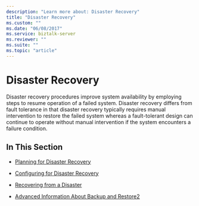 ```yaml
---
description: "Learn more about: Disaster Recovery"
title: "Disaster Recovery"
ms.custom: ""
ms.date: "06/08/2017"
ms.service: biztalk-server
ms.reviewer: ""
ms.suite: ""
ms.topic: "article"
---
```

# Disaster Recovery
Disaster recovery procedures improve system availability by employing steps to resume operation of a failed system. Disaster recovery differs from fault tolerance in that disaster recovery typically requires manual intervention to restore the failed system whereas a fault-tolerant design can continue to operate without manual intervention if the system encounters a failure condition.  
  
## In This Section  
  
-   [Planning for Disaster Recovery](../technical-guides/planning-for-disaster-recovery.md)  
  
-   [Configuring for Disaster Recovery](../technical-guides/configuring-for-disaster-recovery.md)  
  
-   [Recovering from a Disaster](../technical-guides/recovering-from-a-disaster.md)  
  
-   [Advanced Information About Backup and Restore2](../technical-guides/advanced-information-about-backup-and-restore2.md)
